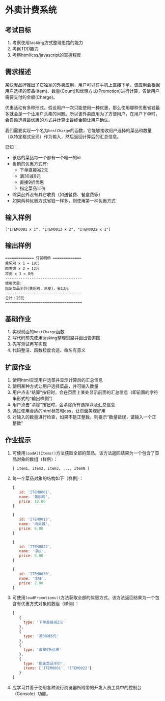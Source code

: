 # 外卖计费系统

## 考试目标

1. 考察使用tasking方式整理思路的能力
2. 考察TDD能力
3. 考察html/css/javascript的掌握程度

## 需求描述

某快餐品牌推出了它独家的外卖应用，用户可以在手机上直接下单。该应用会根据用户选择的菜品(Item)、数量(Count)和优惠方式(Promotion)进行计算，告诉用户需要支付的金额(Charge)。

优惠活动有多种形式。假设用户一次只能使用一种优惠，那么使用哪种优惠省钱最多就会是一个让用户头疼的问题。所以该外卖应用为了方便用户，在用户下单时，会自动选择最优惠的方式并计算出最终金额让用户确认。

我们需要实现一个名为`bestCharge`的函数，它能够接收用户选择的菜品和数量（以特定格式呈现）作为输入，然后返回计算后的汇总信息。

已知：

- 该店的菜品每一个都有一个唯一的id
- 当前的优惠方式有:
  - 下单直接减2元
  - 满30减6元
  - 直接9折优惠
  - 指定菜品半价
- 除菜品外没有其它收费（如送餐费、餐盒费等）
- 如果两种优惠方式省钱一样多，则使用第一种优惠方式

输入样例
-------

```
["ITEM0001 x 1", "ITEM0013 x 2", "ITEM0022 x 1"]
```

输出样例
-------

```
============= 订餐明细 =============
黄焖鸡 x 1 = 18元
肉夹馍 x 2 = 12元
凉皮 x 1 = 8元
-----------------------------------
使用优惠:
指定菜品半价(黄焖鸡，凉皮)，省13元
-----------------------------------
总计：25元
===================================
```

## 基础作业

1. 实现前面的`bestCharge`函数
1. 写代码前先使用tasking整理思路并画出管道图
2. 先写测试再写实现
3. 代码整洁、函数粒度合适、命名有意义

## 扩展作业

1. 使用html实现用户选菜并显示计算后的汇总信息
2. 使用某种方式让用户选择菜品，并可输入数量
3. 用户点击“结算”按钮时，会在页面上某处显示前面的汇总信息（即前面的字符串形式的“输出样例”）
4. 用户点击“清除”按钮时，会清除所有选择以及汇总信息
5. 通过使用合适的html标签和css，让页面美观好用
6. 对输入的数量进行检查，如果不是正整数，则提示“数量错误，请输入一个正整数”

## 作业提示

1. 可使用```loadAllItems()```方法获取全部的菜品，该方法返回结果为一个包含了菜品对象的数组（样例）：

   ```
   [ item1, item2, item3, ..., itemN ]
   ```

2. 每一个菜品对象的结构如下（样例）：

   ```javascript
   {
      id: 'ITEM0001',
      name: '黄焖鸡',
      price: 18.00
   }
   ```

   ```javascript
   {
      id: 'ITEM0013',
      name: '肉夹馍',
      price: 6.00
   }
   ```

   ```javascript
   {
      id: 'ITEM0022',
      name: '凉皮',
      price: 8.00
   }
   ```

   ```javascript
   {
      id: 'ITEM0030',
      name: '冰锋',
      price: 2.00
   }
   ```

3. 可使用```loadPromotions()```方法获取全部的优惠方式，该方法返回结果为一个包含有优惠方式对象的数组（样例）：


   ```javascript
   [
      {
        type: '下单直接减2元'
      },
      {
        type: '满30减6元'
      },
      {
        type: '直接9折优惠'
      },
      {
        type: '指定菜品半价',
        items: ['ITEM0001', 'ITEM0022']
      }
   ]
   ```

4. 应学习并善于使用各种流行浏览器所附带的开发人员工具中的控制台（Console）功能。